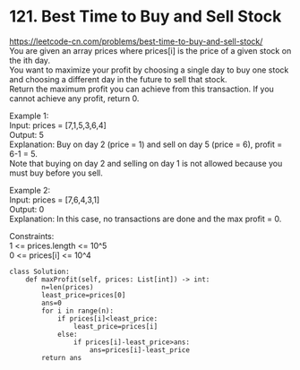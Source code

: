 # 121. Best Time to Buy and Sell Stock
https://leetcode-cn.com/problems/best-time-to-buy-and-sell-stock/   
You are given an array prices where prices[i] is the price of a given stock on the ith day.  
You want to maximize your profit by choosing a single day to buy one stock and choosing a different day in the future to sell that stock.  
Return the maximum profit you can achieve from this transaction. If you cannot achieve any profit, return 0.  

Example 1:  
Input: prices = [7,1,5,3,6,4]  
Output: 5  
Explanation: Buy on day 2 (price = 1) and sell on day 5 (price = 6), profit = 6-1 = 5.  
Note that buying on day 2 and selling on day 1 is not allowed because you must buy before you sell.  

Example 2:  
Input: prices = [7,6,4,3,1]  
Output: 0  
Explanation: In this case, no transactions are done and the max profit = 0.  

Constraints:  
1 <= prices.length <= 10^5  
0 <= prices[i] <= 10^4   

``` python3
class Solution:
    def maxProfit(self, prices: List[int]) -> int:
        n=len(prices)
        least_price=prices[0]
        ans=0
        for i in range(n):
            if prices[i]<least_price:
                least_price=prices[i]
            else:
                if prices[i]-least_price>ans:
                    ans=prices[i]-least_price
        return ans
```
